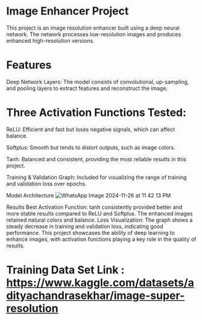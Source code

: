 # Image Enhancer Project
This project is an image resolution enhancer built using a deep neural network. The network processes low-resolution images and produces enhanced high-resolution versions.

# Features
Deep Network Layers: The model consists of convolutional, up-sampling, and pooling layers to extract features and reconstruct the image.

# Three Activation Functions Tested:
ReLU: Efficient and fast but loses negative signals, which can affect balance. 

Softplus: Smooth but tends to distort outputs, such as image colors.

Tanh: Balanced and consistent, providing the most reliable results in this project.

Training & Validation Graph: Included for visualizing the range of training and validation loss over epochs.

Model Architecture
![WhatsApp Image 2024-11-26 at 11 42 13 PM](https://github.com/user-attachments/assets/6d5751d0-e061-44a3-a875-6bd66912d08e)


Results
Best Activation Function: tanh consistently provided better and more stable results compared to ReLU and Softplus. The enhanced images retained natural colors and balance.
Loss Visualization: The graph shows a steady decrease in training and validation loss, indicating good performance.
This project showcases the ability of deep learning to enhance images, with activation functions playing a key role in the quality of results.

# Training Data Set Link : https://www.kaggle.com/datasets/adityachandrasekhar/image-super-resolution
